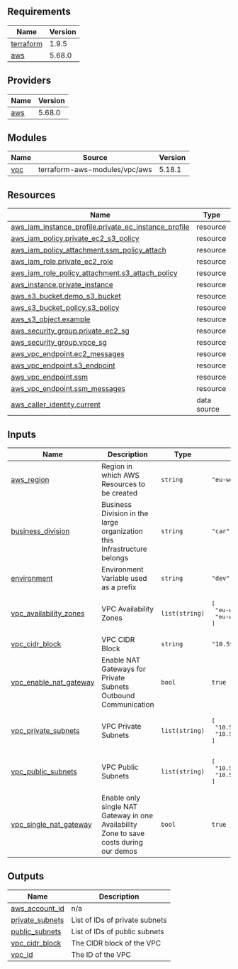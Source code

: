 <!-- BEGIN_TF_DOCS -->
## Requirements

| Name | Version |
|------|---------|
| <a name="requirement_terraform"></a> [terraform](#requirement\_terraform) | 1.9.5 |
| <a name="requirement_aws"></a> [aws](#requirement\_aws) | 5.68.0 |

## Providers

| Name | Version |
|------|---------|
| <a name="provider_aws"></a> [aws](#provider\_aws) | 5.68.0 |

## Modules

| Name | Source | Version |
|------|--------|---------|
| <a name="module_vpc"></a> [vpc](#module\_vpc) | terraform-aws-modules/vpc/aws | 5.18.1 |

## Resources

| Name | Type |
|------|------|
| [aws_iam_instance_profile.private_ec_instance_profile](https://registry.terraform.io/providers/hashicorp/aws/5.68.0/docs/resources/iam_instance_profile) | resource |
| [aws_iam_policy.private_ec2_s3_policy](https://registry.terraform.io/providers/hashicorp/aws/5.68.0/docs/resources/iam_policy) | resource |
| [aws_iam_policy_attachment.ssm_policy_attach](https://registry.terraform.io/providers/hashicorp/aws/5.68.0/docs/resources/iam_policy_attachment) | resource |
| [aws_iam_role.private_ec2_role](https://registry.terraform.io/providers/hashicorp/aws/5.68.0/docs/resources/iam_role) | resource |
| [aws_iam_role_policy_attachment.s3_attach_policy](https://registry.terraform.io/providers/hashicorp/aws/5.68.0/docs/resources/iam_role_policy_attachment) | resource |
| [aws_instance.private_instance](https://registry.terraform.io/providers/hashicorp/aws/5.68.0/docs/resources/instance) | resource |
| [aws_s3_bucket.demo_s3_bucket](https://registry.terraform.io/providers/hashicorp/aws/5.68.0/docs/resources/s3_bucket) | resource |
| [aws_s3_bucket_policy.s3_policy](https://registry.terraform.io/providers/hashicorp/aws/5.68.0/docs/resources/s3_bucket_policy) | resource |
| [aws_s3_object.example](https://registry.terraform.io/providers/hashicorp/aws/5.68.0/docs/resources/s3_object) | resource |
| [aws_security_group.private_ec2_sg](https://registry.terraform.io/providers/hashicorp/aws/5.68.0/docs/resources/security_group) | resource |
| [aws_security_group.vpce_sg](https://registry.terraform.io/providers/hashicorp/aws/5.68.0/docs/resources/security_group) | resource |
| [aws_vpc_endpoint.ec2_messages](https://registry.terraform.io/providers/hashicorp/aws/5.68.0/docs/resources/vpc_endpoint) | resource |
| [aws_vpc_endpoint.s3_endpoint](https://registry.terraform.io/providers/hashicorp/aws/5.68.0/docs/resources/vpc_endpoint) | resource |
| [aws_vpc_endpoint.ssm](https://registry.terraform.io/providers/hashicorp/aws/5.68.0/docs/resources/vpc_endpoint) | resource |
| [aws_vpc_endpoint.ssm_messages](https://registry.terraform.io/providers/hashicorp/aws/5.68.0/docs/resources/vpc_endpoint) | resource |
| [aws_caller_identity.current](https://registry.terraform.io/providers/hashicorp/aws/5.68.0/docs/data-sources/caller_identity) | data source |

## Inputs

| Name | Description | Type | Default | Required |
|------|-------------|------|---------|:--------:|
| <a name="input_aws_region"></a> [aws\_region](#input\_aws\_region) | Region in which AWS Resources to be created | `string` | `"eu-west-1"` | no |
| <a name="input_business_division"></a> [business\_division](#input\_business\_division) | Business Division in the large organization this Infrastructure belongs | `string` | `"car"` | no |
| <a name="input_environment"></a> [environment](#input\_environment) | Environment Variable used as a prefix | `string` | `"dev"` | no |
| <a name="input_vpc_availability_zones"></a> [vpc\_availability\_zones](#input\_vpc\_availability\_zones) | VPC Availability Zones | `list(string)` | <pre>[<br/>  "eu-west-1a",<br/>  "eu-west-1c"<br/>]</pre> | no |
| <a name="input_vpc_cidr_block"></a> [vpc\_cidr\_block](#input\_vpc\_cidr\_block) | VPC CIDR Block | `string` | `"10.59.0.0/16"` | no |
| <a name="input_vpc_enable_nat_gateway"></a> [vpc\_enable\_nat\_gateway](#input\_vpc\_enable\_nat\_gateway) | Enable NAT Gateways for Private Subnets Outbound Communication | `bool` | `true` | no |
| <a name="input_vpc_private_subnets"></a> [vpc\_private\_subnets](#input\_vpc\_private\_subnets) | VPC Private Subnets | `list(string)` | <pre>[<br/>  "10.59.128.0/18",<br/>  "10.59.192.0/18"<br/>]</pre> | no |
| <a name="input_vpc_public_subnets"></a> [vpc\_public\_subnets](#input\_vpc\_public\_subnets) | VPC Public Subnets | `list(string)` | <pre>[<br/>  "10.59.0.0/18",<br/>  "10.59.64.0/18"<br/>]</pre> | no |
| <a name="input_vpc_single_nat_gateway"></a> [vpc\_single\_nat\_gateway](#input\_vpc\_single\_nat\_gateway) | Enable only single NAT Gateway in one Availability Zone to save costs during our demos | `bool` | `true` | no |

## Outputs

| Name | Description |
|------|-------------|
| <a name="output_aws_account_id"></a> [aws\_account\_id](#output\_aws\_account\_id) | n/a |
| <a name="output_private_subnets"></a> [private\_subnets](#output\_private\_subnets) | List of IDs of private subnets |
| <a name="output_public_subnets"></a> [public\_subnets](#output\_public\_subnets) | List of IDs of public subnets |
| <a name="output_vpc_cidr_block"></a> [vpc\_cidr\_block](#output\_vpc\_cidr\_block) | The CIDR block of the VPC |
| <a name="output_vpc_id"></a> [vpc\_id](#output\_vpc\_id) | The ID of the VPC |
<!-- END_TF_DOCS -->
